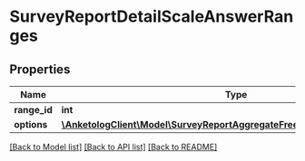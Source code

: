 # SurveyReportDetailScaleAnswerRanges

## Properties
Name | Type | Description | Notes
------------ | ------------- | ------------- | -------------
**range_id** | **int** |  | 
**options** | [**\AnketologClient\Model\SurveyReportAggregateFreelistAnswerInnerOptions[]**](SurveyReportAggregateFreelistAnswerInnerOptions.md) |  | 

[[Back to Model list]](../README.md#documentation-for-models) [[Back to API list]](../README.md#documentation-for-api-endpoints) [[Back to README]](../README.md)



